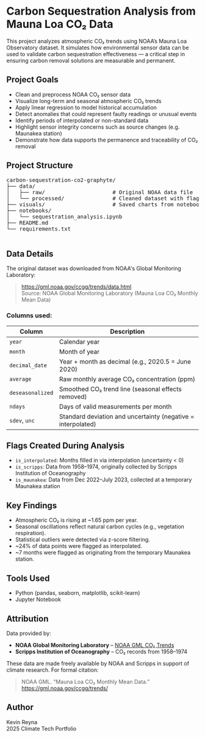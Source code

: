 # Carbon Sequestration Analysis from Mauna Loa CO₂ Data

This project analyzes atmospheric CO₂ trends using NOAA’s Mauna Loa Observatory dataset. It simulates how environmental sensor data can be used to validate carbon sequestration effectiveness — a critical step in ensuring carbon removal solutions are measurable and permanent.

## Project Goals

- Clean and preprocess NOAA CO₂ sensor data
- Visualize long-term and seasonal atmospheric CO₂ trends
- Apply linear regression to model historical accumulation
- Detect anomalies that could represent faulty readings or unusual events
- Identify periods of interpolated or non-standard data
- Highlight sensor integrity concerns such as source changes (e.g. Maunakea station)
- Demonstrate how data supports the permanence and traceability of CO₂ removal

## Project Structure
<pre>
carbon-sequestration-co2-graphyte/
├── data/
│   ├── raw/                     # Original NOAA data file
│   └── processed/               # Cleaned dataset with flags
├── visuals/                     # Saved charts from notebook
├── notebooks/
│   └── sequestration_analysis.ipynb
├── README.md
└── requirements.txt
 </pre>

## Data Details

The original dataset was downloaded from NOAA's Global Monitoring Laboratory:

> https://gml.noaa.gov/ccgg/trends/data.html  
> Source: NOAA Global Monitoring Laboratory (Mauna Loa CO₂ Monthly Mean Data)

### Columns used:
| Column           | Description |
|------------------|-------------|
| `year`           | Calendar year |
| `month`          | Month of year |
| `decimal_date`   | Year + month as decimal (e.g., 2020.5 = June 2020) |
| `average`        | Raw monthly average CO₂ concentration (ppm) |
| `deseasonalized` | Smoothed CO₂ trend line (seasonal effects removed) |
| `ndays`          | Days of valid measurements per month |
| `sdev`, `unc`    | Standard deviation and uncertainty (negative = interpolated) |

## Flags Created During Analysis

- `is_interpolated`: Months filled in via interpolation (uncertainty < 0)
- `is_scripps`: Data from 1958–1974, originally collected by Scripps Institution of Oceanography
- `is_maunakea`: Data from Dec 2022–July 2023, collected at a temporary Maunakea station

## Key Findings

- Atmospheric CO₂ is rising at ~1.65 ppm per year.
- Seasonal oscillations reflect natural carbon cycles (e.g., vegetation respiration).
- Statistical outliers were detected via z-score filtering.
- ~24% of data points were flagged as interpolated.
- ~7 months were flagged as originating from the temporary Maunakea station.

## Tools Used

- Python (pandas, seaborn, matplotlib, scikit-learn)
- Jupyter Notebook

## Attribution

Data provided by:
- **NOAA Global Monitoring Laboratory** – [NOAA GML CO₂ Trends](https://gml.noaa.gov/ccgg/trends/)
- **Scripps Institution of Oceanography** – CO₂ records from 1958–1974

These data are made freely available by NOAA and Scripps in support of climate research. For formal citation:  
> NOAA GML. “Mauna Loa CO₂ Monthly Mean Data.” https://gml.noaa.gov/ccgg/trends/

## Author

Kevin Reyna  
2025 Climate Tech Portfolio
